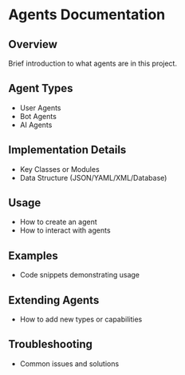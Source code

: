 # Agents Documentation

## Overview
Brief introduction to what agents are in this project.

## Agent Types
- User Agents
- Bot Agents
- AI Agents

## Implementation Details
- Key Classes or Modules
- Data Structure (JSON/YAML/XML/Database)

## Usage
- How to create an agent
- How to interact with agents

## Examples
- Code snippets demonstrating usage

## Extending Agents
- How to add new types or capabilities

## Troubleshooting
- Common issues and solutions
